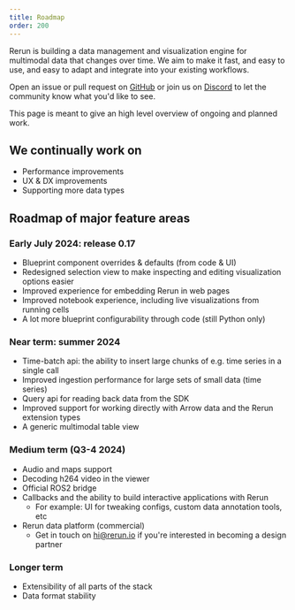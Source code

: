 ```yaml
---
title: Roadmap
order: 200
---
```

Rerun is building a data management and visualization engine for multimodal data that changes over time.
We aim to make it fast, and easy to use, and easy to adapt and integrate into your existing workflows.

Open an issue or pull request on [GitHub](https://github.com/rerun-io/rerun) or join us on [Discord](https://discord.gg/PXtCgFBSmH) to let the community know what you'd like to see.


This page is meant to give an high level overview of ongoing and planned work.

## We continually work on
- Performance improvements
- UX & DX improvements
- Supporting more data types

## Roadmap of major feature areas

### Early July 2024: release 0.17
- Blueprint component overrides & defaults (from code & UI)
- Redesigned selection view to make inspecting and editing visualization options easier
- Improved experience for embedding Rerun in web pages
- Improved notebook experience, including live visualizations from running cells
- A lot more blueprint configurability through code (still Python only)

### Near term: summer 2024
- Time-batch api: the ability to insert large chunks of e.g. time series in a single call
- Improved ingestion performance for large sets of small data (time series)
- Query api for reading back data from the SDK
- Improved support for working directly with Arrow data and the Rerun extension types
- A generic multimodal table view

### Medium term (Q3-4 2024)
- Audio and maps support
- Decoding h264 video in the viewer
- Official ROS2 bridge
- Callbacks and the ability to build interactive applications with Rerun
    - For example: UI for tweaking configs, custom data annotation tools, etc
- Rerun data platform (commercial)
    - Get in touch on hi@rerun.io if you're interested in becoming a design partner

### Longer term
- Extensibility of all parts of the stack
- Data format stability
